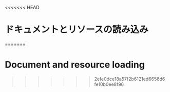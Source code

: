 
<<<<<<< HEAD
# ドキュメントとリソースの読み込み
=======
# Document and resource loading
>>>>>>> 2efe0dce18a57f2b6121ed6656d6fe10b0ee8f96
